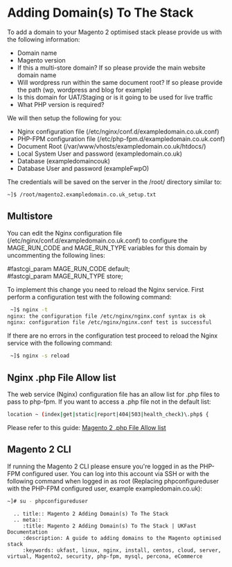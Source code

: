 # Adding Domain(s) To The Stack

To add a domain to your Magento 2 optimised stack please provide us with the following information:

- Domain name
- Magento version
- If this a multi-store domain? If so please provide the main website domain name
- Will wordpress run within the same document root? If so please provide the path (wp, wordpress and blog for example)
- Is this domain for UAT/Staging or is it going to be used for live traffic
- What PHP version is required?

We will then setup the following for you:

- Nginx configuration file (/etc/nginx/conf.d/exampledomain.co.uk.conf)
- PHP-FPM configuration file (/etc/php-fpm.d/exampledomain.co.uk.conf)
- Document Root (/var/www/vhosts/exampledomain.co.uk/htdocs/)
- Local System User and password (exampledomain.co.uk)
- Database (exampledomaincouk)
- Database User and password (exampleFwpO)

The credentials will be saved on the server in the /root/ directory similar to:
```bash
~]$ /root/magento2.exampledomain.co.uk_setup.txt
```
## Multistore

You can edit the Nginx configuration file (/etc/nginx/conf.d/exampledomain.co.uk.conf) to configure the MAGE_RUN_CODE and MAGE_RUN_TYPE variables for this domain by uncommenting the following lines:

#fastcgi_param  MAGE_RUN_CODE default;<br>
#fastcgi_param  MAGE_RUN_TYPE store;

To implement this change you need to reload the Nginx service. First perform a configuration test with the following command:

```bash
 ~]$ nginx -t
nginx: the configuration file /etc/nginx/nginx.conf syntax is ok
nginx: configuration file /etc/nginx/nginx.conf test is successful
```

If there are no errors in the configuration test proceed to reload the Nginx service with the following command:

```bash
 ~]$ nginx -s reload
```

## Nginx .php File Allow list 

The web service (Nginx) configuration file has an allow list for .php files to pass to php-fpm. If you want to access a .php file not in the default list:

```bash
location ~ (index|get|static|report|404|503|health_check)\.php$ {
```

Please refer to this guide: [Magento 2 .php File Allow list](/ecommercestacks/magento/magento2/nginxphpfileallowlist)

## Magento 2 CLI

If running the Magento 2 CLI please ensure you're logged in as the PHP-FPM configured user. You can log into this account via SSH or with the following command when logged in as root (Replacing phpconfigureduser with the PHP-FPM configured user, example exampledomain.co.uk):

```bash
~]# su - phpconfigureduser
```

```eval_rst
  .. title:: Magento 2 Adding Domain(s) To The Stack
  .. meta::
     :title: Magento 2 Adding Domain(s) To The Stack | UKFast Documentation
     :description: A guide to adding domains to the Magento optimised stack
     :keywords: ukfast, linux, nginx, install, centos, cloud, server, virtual, Magento2, security, php-fpm, mysql, percona, eCommerce


